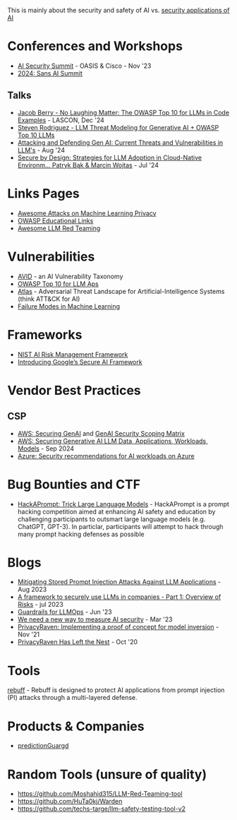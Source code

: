 This is mainly about the security and safety of AI vs. [security applications of AI](secapp.md)

# Conferences and Workshops
- [AI Security Summit](https://aisecuritysummit.org/) - OASIS & Cisco - Nov '23
- [2024: Sans AI Summit](https://www.sans.org/blog/a-visual-summary-of-sans-ai-summit-2024/)

## Talks
- [Jacob Berry - No Laughing Matter: The OWASP Top 10 for LLMs in Code Examples](https://www.youtube.com/watch?v=-q2bLwC2wCI) - LASCON, Dec '24
- [Steven Rodriguez - LLM Threat Modeling for Generative AI + OWASP Top 10 LLMs](https://www.youtube.com/watch?v=vjyMp1ykOWw)
- [Attacking and Defending Gen AI: Current Threats and Vulnerabilities in LLM's](https://www.youtube.com/watch?v=ErlZvplAGCw) - Aug '24
- [Secure by Design: Strategies for LLM Adoption in Cloud-Native Environm... Patryk Bąk & Marcin Wojtas](https://www.youtube.com/watch?v=cqj86lDkJ3k) - Jul '24

# Links Pages
- [Awesome Attacks on Machine Learning Privacy](https://github.com/stratosphereips/awesome-ml-privacy-attacks)
- [OWASP Educational Links](https://owasp.org/www-project-top-10-for-large-language-model-applications/resources/)
- [Awesome LLM Red Teaming](https://github.com/user1342/Awesome-LLM-Red-Teaming)

# Vulnerabilities
- [AVID](https://avidml.org/database/) - an AI Vulnerability Taxonomy
- [OWASP Top 10 for LLM Aps](https://owasp.org/www-project-top-10-for-large-language-model-applications/)
- [Atlas](https://atlas.mitre.org/) - Adversarial Threat Landscape for Artificial-Intelligence Systems (think ATT&CK for AI)
- [Failure Modes in Machine Learning](https://learn.microsoft.com/en-us/security/engineering/failure-modes-in-machine-learning)

# Frameworks
- [NIST AI Risk Management Framework](https://nist.gov/itl/ai-risk-management-framework)
- [Introducing Google’s Secure AI Framework](https://blog.google/technology/safety-security/introducing-googles-secure-ai-framework/)

# Vendor Best Practices 
## CSP
- [AWS: Securing GenAI](https://aws.amazon.com/ai/generative-ai/security/) and [GenAI Security Scoping Matrix](https://aws.amazon.com/blogs/security/securing-generative-ai-an-introduction-to-the-generative-ai-security-scoping-matrix/)
- [AWS: Securing Generative AI LLM Data, Applications, Workloads, Models](https://www.youtube.com/watch?v=dJPYIQb794Y) - Sep 2024
- [Azure: Security recommendations for AI workloads on Azure](https://learn.microsoft.com/en-us/azure/cloud-adoption-framework/scenarios/ai/platform/security)

# Bug Bounties and CTF
- [HackAPrompt: Trick Large Language Models](https://www.aicrowd.com/challenges/hackaprompt-2023) - HackAPrompt is a prompt hacking competition aimed at enhancing AI safety and education by challenging participants to outsmart large language models (e.g. ChatGPT, GPT-3). In particlar, participants will attempt to hack through many prompt hacking defenses as possible

# Blogs
- [Mitigating Stored Prompt Injection Attacks Against LLM Applications](https://developer.nvidia.com/blog/mitigating-stored-prompt-injection-attacks-against-llm-applications/) - Aug 2023
- [A framework to securely use LLMs in companies - Part 1: Overview of Risks](https://boringappsec.substack.com/p/edition-21-a-framework-to-securely) - jul 2023
- [Guardrails for LLMOps](https://ksankar.medium.com/part-2-chatgpt-threat-vectors-guardrails-for-llmops-dbca8e0e68d4) - Jun '23
- [We need a new way to measure AI security](https://blog.trailofbits.com/2023/03/14/ai-security-safety-audit-assurance-heidy-khlaaf-odd/) - Mar '23
- [PrivacyRaven: Implementing a proof of concept for model inversion](https://blog.trailofbits.com/2021/11/09/privacyraven-implementing-a-proof-of-concept-for-model-inversion/) - Nov '21
- [PrivacyRaven Has Left the Nest](https://blog.trailofbits.com/2020/10/08/privacyraven-has-left-the-nest/) - Oct '20
# Tools
[rebuff](https://github.com/woop/rebuff) - Rebuff is designed to protect AI applications from prompt injection (PI) attacks through a multi-layered defense.

# Products & Companies
- [predictionGuargd](https://www.predictionguard.com)


# Random Tools (unsure of quality)
- https://github.com/Moshahid315/LLM-Red-Teaming-tool
- https://github.com/HuTa0kj/Warden
- https://github.com/techs-targe/llm-safety-testing-tool-v2
